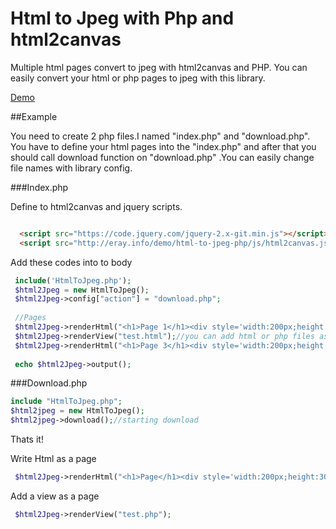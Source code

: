 # Html to Jpeg with Php and html2canvas
Multiple html pages convert to jpeg with html2canvas and PHP. 
You can easily convert your html or php pages to jpeg with this library.

[Demo](http://eray.info/demo/html-to-jpeg-php)

##Example

You need to create 2 php files.I named "index.php" and "download.php". You have to define your html pages into the "index.php" and after that you should call download function on "download.php" .You can easily change file names with library config.

###Index.php

Define to html2canvas and jquery scripts.
```html

  <script src="https://code.jquery.com/jquery-2.x-git.min.js"></script>
  <script src="http://eray.info/demo/html-to-jpeg-php/js/html2canvas.js"></script>

```

Add these codes into to body
```php
 include('HtmlToJpeg.php');
 $html2Jpeg = new HtmlToJpeg();
 $html2Jpeg->config["action"] = "download.php";
 
 //Pages
 $html2Jpeg->renderHtml("<h1>Page 1</h1><div style='width:200px;height:300px;background:blue'></div>");//You can write html
 $html2Jpeg->renderView("test.html");//you can add html or php files as a page
 $html2Jpeg->renderHtml("<h1>Page 3</h1><div style='width:200px;height:300px;background:blue'></div>");//You can write html
 
 echo $html2Jpeg->output();
```

###Download.php

```php
include "HtmlToJpeg.php";
$html2jpeg = new HtmlToJpeg();
$html2jpeg->download();//starting download
```

Thats it!

Write Html as a page

```php
 $html2Jpeg->renderHtml("<h1>Page</h1><div style='width:200px;height:300px;background:blue'></div>");
```

Add a view as a page
```php
 $html2Jpeg->renderView("test.php");
```






